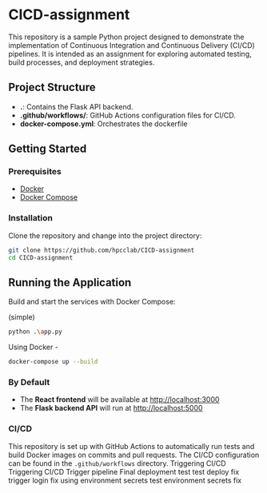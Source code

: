 # CICD-assignment

This repository is a sample Python project designed to demonstrate the implementation of Continuous Integration and Continuous Delivery (CI/CD) pipelines. It is intended as an assignment for exploring automated testing, build processes, and deployment strategies.


## Project Structure

- **.**: Contains the Flask API backend.
- **.github/workflows/**: GitHub Actions configuration files for CI/CD.
- **docker-compose.yml**: Orchestrates the dockerfile

## Getting Started

### Prerequisites

- [Docker](https://docs.docker.com/get-docker/)
- [Docker Compose](https://docs.docker.com/compose/)

### Installation

Clone the repository and change into the project directory:

```bash
git clone https://github.com/hpcclab/CICD-assignment
cd CICD-assignment
```
## Running the Application

Build and start the services with Docker Compose:

(simple)

```bash
python .\app.py
```

Using Docker - 

```bash
docker-compose up --build
```

### By Default

- The **React frontend** will be available at [http://localhost:3000](http://localhost:3000)
- The **Flask backend API** will run at [http://localhost:5000](http://localhost:5000)

### CI/CD

This repository is set up with GitHub Actions to automatically run tests and build Docker images on commits and pull requests. The CI/CD configuration can be found in the `.github/workflows` directory.
T r i g g e r i n g   C I / C D  
 T r i g g e r i n g   C I / C D  
 T r i g g e r   p i p e l i n e  
 F i n a l   d e p l o y m e n t   t e s t  
 t e s t   d e p l o y   f i x  
 t r i g g e r   l o g i n   f i x  
 u s i n g   e n v i r o n m e n t   s e c r e t s  
 t e s t   e n v i r o n m e n t   s e c r e t s   f i x  
 